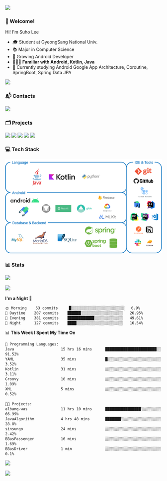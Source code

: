 ![](https://capsule-render.vercel.app/api?type=waving&color=93A9D1&section=header&height=200&text=Lee%20Suho&fontColor=black&fontSize=50&fontAlignY=30)

### 👋 Welcome!
Hi! I'm Suho Lee
- 🎓 Student at GyeongSang National Univ.
- 📚 Major in Computer Science
- 🌱 Growing Android Developer
- 👨🏻‍💻 **Familiar with Android, Kotlin, Java**
- 🤔 Currently studying Android Google App Architecture, Coroutine, SpringBoot, Spring Data JPA

[![](https://hits.seeyoufarm.com/api/count/incr/badge.svg?url=https%3A%2F%2Fgithub.com%2Fleesh96&count_bg=%238BD951&title_bg=%236E6E6E&icon=github.svg&icon_color=%23FFFFFF&title=Hits%21&edge_flat=false)](https://github.com/leesh96)

### 📬 Contacts
[![](https://img.shields.io/badge/Gmail-D14836?style=for-the-badge&logo=Gmail&logoColor=white&link=suho2718@gmail.com)](mailto:lksy1294@gmail.com)

### 🗂 Projects
[![](https://github-readme-stats.vercel.app/api/pin/?username=PeopleAndService&repo=BBasPassenger-Android&hide_border=true&border_radius=10&theme=blueberry&show_owner=false)](https://github.com/PeopleAndService/BBasPassenger-Android)
[![](https://github-readme-stats.vercel.app/api/pin/?username=Dynamic-LAB&repo=sinsungo_android&hide_border=true&border_radius=10&theme=blueberry&show_owner=false)](https://github.com/Dynamic-LAB/sinsungo_android)
[![](https://github-readme-stats.vercel.app/api/pin/?username=Yg323&repo=app_anima&hide_border=true&border_radius=10&theme=blueberry&show_owner=false)](https://github.com/Yg323/app_anima)
[![](https://github-readme-stats.vercel.app/api/pin/?username=leesh96&repo=Memorythm&hide_border=true&border_radius=10&theme=blueberry&show_owner=false)](https://github.com/leesh96/Memorythm)
[![](https://github-readme-stats.vercel.app/api/pin/?username=leesh96&repo=Petlog&hide_border=true&border_radius=10&theme=blueberry&show_owner=false)](https://github.com/leesh96/Petlog)

### 💻 Tech Stack
![](/img/techstack.png)

### 📊 Stats
[![](https://github-readme-stats.vercel.app/api/?username=leesh96&theme=blueberry&show_icons=true&hide_border=true&count_private=true&border_radius=10&include_all_commits=true)](https://github.com/leesh96?tab=repositories)

[![](https://github-profile-trophy.vercel.app/?username=leesh96&theme=chalk&title=Commits,Issues,PullRequest,Repositories&margin-w=10&no-frame=true)](https://github.com/leesh96?tab=repositories)

<!--START_SECTION:waka-->
**I'm a Night 🦉** 

```text
🌞 Morning    53 commits     █░░░░░░░░░░░░░░░░░░░░░░░░   6.9% 
🌆 Daytime    207 commits    ██████░░░░░░░░░░░░░░░░░░░   26.95% 
🌃 Evening    381 commits    ████████████░░░░░░░░░░░░░   49.61% 
🌙 Night      127 commits    ████░░░░░░░░░░░░░░░░░░░░░   16.54%

```


📊 **This Week I Spent My Time On** 

```text
💬 Programming Languages: 
Java                     15 hrs 16 mins      ███████████████████████░░   91.52% 
YAML                     35 mins             █░░░░░░░░░░░░░░░░░░░░░░░░   3.52% 
Kotlin                   31 mins             ░░░░░░░░░░░░░░░░░░░░░░░░░   3.11% 
Groovy                   10 mins             ░░░░░░░░░░░░░░░░░░░░░░░░░   1.09% 
XML                      5 mins              ░░░░░░░░░░░░░░░░░░░░░░░░░   0.52%

🐱‍💻 Projects: 
albang-was               11 hrs 10 mins      ████████████████░░░░░░░░░   66.99% 
JavaAlgorithm            4 hrs 48 mins       ███████░░░░░░░░░░░░░░░░░░   28.8% 
sinsungo                 24 mins             ░░░░░░░░░░░░░░░░░░░░░░░░░   2.42% 
BBasPassenger            16 mins             ░░░░░░░░░░░░░░░░░░░░░░░░░   1.69% 
BBasDriver               1 min               ░░░░░░░░░░░░░░░░░░░░░░░░░   0.1%

```


<!--END_SECTION:waka-->

[![](https://github-readme-solvedac.hyp3rflow.vercel.app/api/?handle=suho2718)](https://solved.ac/profile/suho2718)

![](https://capsule-render.vercel.app/api?type=waving&color=93A9D1&section=footer&height=200)
